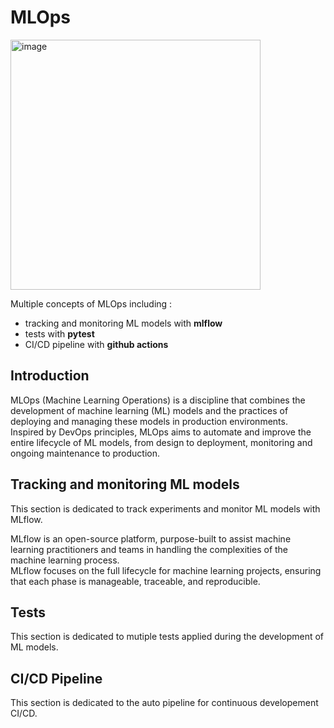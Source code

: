 # MLOps

<img src="https://www.databricks.com/sites/default/files/inline-images/mlops-cycle.png" alt="image" width="400" height="auto">

Multiple concepts of MLOps including :
- tracking and monitoring ML models with **mlflow**
- tests with **pytest**
- CI/CD pipeline with **github actions**

## Introduction
MLOps (Machine Learning Operations) is a discipline that combines the development of machine learning (ML) models and the practices of deploying and managing these models in production environments.  
Inspired by DevOps principles, MLOps aims to automate and improve the entire lifecycle of ML models, from design to deployment, monitoring and ongoing maintenance to production.

## Tracking and monitoring ML models
This section is dedicated to track experiments and monitor ML models with MLflow.

MLflow is an open-source platform, purpose-built to assist machine learning practitioners and teams in handling the complexities of the machine learning process.  
MLflow focuses on the full lifecycle for machine learning projects, ensuring that each phase is manageable, traceable, and reproducible.

## Tests
This section is dedicated to mutiple tests applied during the development of ML models.

## CI/CD Pipeline
This section is dedicated to the auto pipeline for continuous developement CI/CD.
